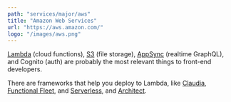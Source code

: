 ```yaml
---
path: "services/major/aws"
title: "Amazon Web Services"
url: "https://aws.amazon.com/"
logo: "/images/aws.png"
---
```


<a href="https://aws.amazon.com/lambda/">Lambda</a> (cloud functions), <a href="https://aws.amazon.com/s3/">S3</a> (file storage), <a href="https://aws.amazon.com/appsync/">AppSync</a> (realtime GraphQL), and Cognito (auth) are probably the most relevant things to front-end developers. 

There are frameworks that help you deploy to Lambda, like <a href="https://claudiajs.com/">Claudia</a>, <a href="https://ffleet.io/">Functional Fleet</a>, and <a href="https://serverless.com/">Serverless</a>, and <a href="https://arc.codes/">Architect</a>.

